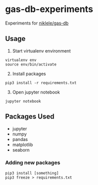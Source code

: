 # gas-db-experiments
Experiments for [niklele/gas-db](https://github.com/niklele/gas-db)

## Usage

1. Start virtualenv environment
```
virtualenv env
source env/bin/activate
```

2. Install packages
```
pip3 install -r requirements.txt
```

3. Open jupyter notebook
```
jupyter notebook
```

## Packages Used
- jupyter
- numpy
- pandas
- matplotlib
- seaborn


### Adding new packages
```
pip3 install [something]
pip3 freeze > requirements.txt
```